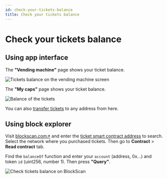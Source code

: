 ```yaml
---
id: check-your-tickets-balance
title: Check your tickets balance
---
```


# Check your tickets balance

## Using app interface

The **"Vending machine"** page shows your ticket balance.

![Tickets balance on the vending machine screen](/img/tickets-balance-on-vending-machine.jpg#modal)

The **"My caps"** page shows your ticket balance. 

![Balance of the tickets](/img/my-tickets-balance.jpg)

You can also [transfer tickets](./03-transfer-tickets.md) to any address from here.

## Using block explorer 

Visit [blockscan.com↗](https://blockscan.com) and enter the [ticket smart contract address](../smart-contracts/01-tickets.md) to search. Select the network where you purchased tickets. Then go to **Contract** > **Read contract** tab. 

Find the ```balanceOf``` function and enter your ```account``` (address, 0x...) and token ``id`` (uint256, number 1). Then press **"Query"**.

![Check tickets balance on BlockScan](/img/check-tickets-balance-on-block-scan.jpg)